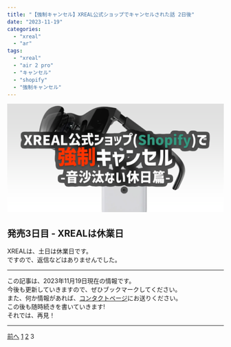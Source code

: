 ```yaml
---
title: "【強制キャンセル】XREAL公式ショップでキャンセルされた話 2日後"
date: "2023-11-19"
categories:
  - "xreal"
  - "ar"
tags:
  - "xreal"
  - "air 2 pro"
  - "キャンセル"
  - "shopify"
  - "強制キャンセル"
---
```


![OGP](./images/ogp3.png)

## 発売3日目 - XREALは休業日

XREALは、土日は休業日です。  
ですので、返信などはありませんでした。

---

この記事は、2023年11月19日現在の情報です。  
今後も更新していきますので、ぜひブックマークしてください。  
また、何か情報があれば、[コンタクトページ](https://renorari.net/contact.html)にお送りください。  
この後も随時続きを書いていきます!  
それでは、再見！

---

<div class="page">
  <a href="./2.md" class="button page-button back">前へ</a>
  <a href="./index.md" class="button page-button">1</a>
  <a href="./2.md" class="button page-button">2</a>
  <a class="button page-button disabled">3</a>
</div>
